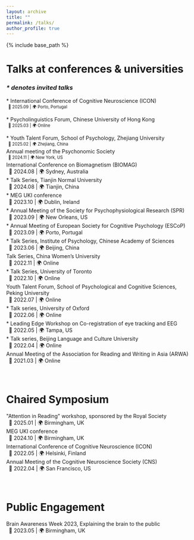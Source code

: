 ```yaml
---
layout: archive
title: ""
permalink: /talks/
author_profile: true
---
```


{% include base_path %}

# Talks at conferences & universities       
### _* denotes invited talks_  
<span style="font-size:1em"> * International Conference of Cognitive Neuroscience (ICON)</span>     
<span style="font-size:0.8em;">&ensp;📅 2025.09  |  🌍 Porto, Portugal</span>   

<span style="font-size:1em;"> * Psycholinguistics Forum, Chinese University of Hong Kong</span>      
<span style="font-size:0.8em;">&ensp;📅 2025.03  |  🌍 Online</span>       

<span style="font-size:1em;"> * Youth Talent Forum, School of Psychology, Zhejiang University</span>     
<span style="font-size:0.8em;">&ensp;📅 2025.02  |  🌍 Zhejiang, China</span>      
<span style="font-size:1em;"> Annual meeting of the Psychonomic Society</span>     
<span style="font-size:0.8em;">&ensp;📅 2024.11  |  🌍 New York, US</span>     
<span style="font-size:1em;"> International Conference on Biomagnetism (BIOMAG)     
&ensp;📅 2024.08  |  🌍 Sydney, Australia</span>    
<span style="font-size:1em;"> * Talk Series, Tianjin Normal University    
&ensp;📅 2024.08  |  🌍 Tianjin, China</span>    
<span style="font-size:1em;"> * MEG UKI conference    
&ensp;📅 2023.10  |  🌍 Dublin, Ireland</span>    
<span style="font-size:1em;"> * Annual Meeting of the Society for Psychophysiological Research (SPR)    
&ensp;📅 2023.09  |  🌍 New Orleans, US</span>    
<span style="font-size:1em;"> * Annual Meeting of European Society for Cognitive Psychology (ESCoP)    
&ensp;📅 2023.09  |  🌍 Porto, Portugal</span>    
<span style="font-size:1em;"> * Talk Series, Institute of Psychology, Chinese Academy of Sciences    
&ensp;📅 2023.06  |  🌍 Beijing, China</span>    
<span style="font-size:1em;"> Talk Series, China Women’s University    
&ensp;📅 2022.11  |  🌍 Online</span>    
<span style="font-size:1em;"> * Talk Series, University of Toronto     
&ensp;📅 2022.10  |  🌍 Online</span>    
<span style="font-size:1em;"> Youth Talent Forum, School of Psychological and Cognitive Sciences, Peking University    
&ensp;📅 2022.07  |  🌍 Online</span>    
<span style="font-size:1em;"> * Talk series, University of Oxford    
&ensp;📅 2022.06  |  🌍 Online</span>    
<span style="font-size:1em;"> * Leading Edge Workshop on Co-registration of eye tracking and EEG    
&ensp;📅 2022.05  |  🌍 Tampa, US</span>    
<span style="font-size:1em;"> * Talk series, Beijing Language and Culture University    
&ensp;📅 2022.04  |  🌍 Online</span>    
<span style="font-size:1em;"> Annual Meeting of the Association for Reading and Writing in Asia (ARWA)    
&ensp;📅 2021.03  |  🌍 Online</span>    
<br>
<br>

# Chaired Symposium  
<span style="font-size:1em;"> "Attention in Reading" workshop, sponsored by the Royal Society    
&ensp;📅 2025.01  |  🌍 Birmingham, UK</span>      
<span style="font-size:1em;"> MEG UKI conference    
&ensp;📅 2024.10  |  🌍 Birmingham, UK</span>    
<span style="font-size:1em;"> International Conference of Cognitive Neuroscience (ICON)    
&ensp;📅 2022.05  |  🌍 Helsinki, Finland</span>    
<span style="font-size:1em;"> Annual Meeting of the Cognitive Neuroscience Society (CNS)    
&ensp;📅 2022.04  |  🌍 San Francisco, US</span>    
<br>
<br>

# Public Engagement   
<span style="font-size:1em;"> Brain Awareness Week 2023, Explaining the brain to the public     
&ensp;📅 2023.05  |  🌍 Birmingham, UK</span>    
<br>




